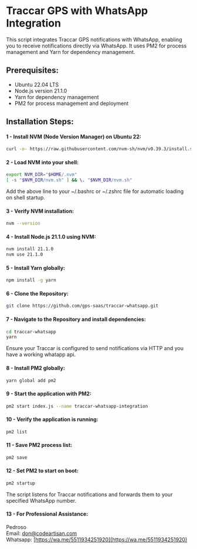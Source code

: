 # Traccar GPS with WhatsApp Integration

This script integrates Traccar GPS notifications with WhatsApp, enabling you to receive notifications directly via WhatsApp. It uses PM2 for process management and Yarn for dependency management.

## Prerequisites:

- Ubuntu 22.04 LTS
- Node.js version 21.1.0
- Yarn for dependency management
- PM2 for process management and deployment

## Installation Steps:

#### 1 - Install NVM (Node Version Manager) on Ubuntu 22:

```bash
curl -o- https://raw.githubusercontent.com/nvm-sh/nvm/v0.39.3/install.sh | bash
```
#### 2 - Load NVM into your shell:
```bash
export NVM_DIR="$HOME/.nvm"
[ -s "$NVM_DIR/nvm.sh" ] && \. "$NVM_DIR/nvm.sh"
```

Add the above line to your ~/.bashrc or ~/.zshrc file for automatic loading on shell startup.

#### 3 - Verify NVM installation:
```bash
nvm --version
```

#### 4 - Install Node.js 21.1.0 using NVM:

```bash
nvm install 21.1.0
nvm use 21.1.0
```

#### 5 - Install Yarn globally:

```bash
npm install -g yarn
```

#### 6 - Clone the Repository:

```bash
git clone https://github.com/gps-saas/traccar-whatsapp.git
```

#### 7 - Navigate to the Repository and install dependencies:

```bash
cd traccar-whatsapp
yarn 
```

Ensure your Traccar is configured to send notifications via HTTP and you have a working whatapp api.

#### 8 - Install PM2 globally:

```bash
yarn global add pm2
```

#### 9 - Start the application with PM2:

```bash
pm2 start index.js --name traccar-whatsapp-integration
```

#### 10 - Verify the application is running:

```bash
pm2 list
```
#### 11 - Save PM2 process list:

```bash
pm2 save
```

#### 12 - Set PM2 to start on boot:

```bash
pm2 startup
```

The script listens for Traccar notifications and forwards them to your specified WhatsApp number.

#### 13 - For Professional Assistance:
Pedroso <br />
Email: don@codeartisan.com<br />
Whatsapp: [https://wa.me/5511934251920](https://wa.me/5511934251920)